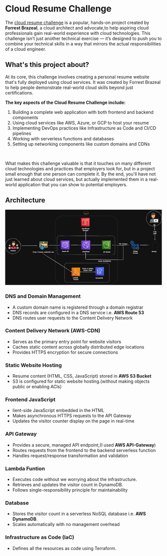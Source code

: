 # Cloud Resume Challenge

The <a href = 'https://cloudresumechallenge.dev/docs/the-challenge/aws/'>cloud resume challenge</a> is a popular, hands-on project created by **Forrest Brazeal**, a cloud architect and advocate,to help aspiring cloud professionals gain real-world experience with cloud technologies. This challenge isn’t just another technical exercise — it’s designed to push you to combine your technical skills in a way that mirrors the actual responsibilities of a cloud engineer.


## What's this project about?

At its core, this challenge involves creating a personal resume website that's fully deployed using cloud services. It was created by Forrest Brazeal to help people demonstrate real-world cloud skills beyond just certifications.

**The key aspects of the Cloud Resume Challenge include:**

1. Building a complete web application with both frontend and backend components
2. Using cloud services like AWS, Azure, or GCP to host your resume
3. Implementing DevOps practices like Infrastructure as Code and CI/CD pipelines
4. Working with serverless functions and databases
5. Setting up networking components like custom domains and CDNs
<br>

What makes this challenge valuable is that it touches on many different cloud technologies and practices that employers look for, but in a project small enough that one person can complete it. By the end, you'll have not just learned about cloud services, but actually implemented them in a real-world application that you can show to potential employers.

## Architecture
![CRC-Architecture diagram](./images/CRC-archdiagram.drawio.png)

### DNS and Domain Management
* A custom domain name is registered through a domain registrar
* DNS records are configured in a DNS service i.e. **AWS Route 53**
* DNS routes user requests to the Content Delivery Network

### Content Delivery Network (AWS-CDN)
* Serves as the primary entry point for website visitors
* Caches static content across globally distributed edge locations
* Provides HTTPS encryption for secure connections

### Static Website Hosting
* Resume content (HTML, CSS, JavaScript) stored in **AWS S3 Bucket**
* S3 is configured for static website hosting.(without making objects public or enabling ACls)

### Frontend JavaScript
* lient-side JavaScript embedded in the HTML
* Makes asynchronous HTTPS requests to the API Gateway
* Updates the visitor counter display on the page in real-time

### API Gateway
* Provides a secure, managed API endpoint,(I used **AWS API-Gateway**)
* Routes requests from the frontend to the backend serverless function
* Handles request/response transformation and validation

### Lambda Funtion
* Executes code without we worrying about the infrastructure.
* Retrieves and updates the visitor count in DynamoDB.
* Follows single-responsibility principle for maintainability
  
### Database
* Stores the visitor count in a serverless NoSQL database i.e. **AWS DynamoDB**.
* Scales automatically with no management overhead
  
### Infrastructure as Code (IaC)
* Defines all the resources as code using Terraform.
